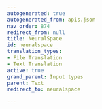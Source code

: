 ```yaml
---
autogenerated: true
autogenerated_from: apis.json
nav_order: 874
redirect_from: null
title: NeuralSpace
id: neuralspace
translation_types:
- File Translation
- Text Translation
active: true
grand_parent: Input types
parent: Text
redirect_to: neuralspace

---
```


